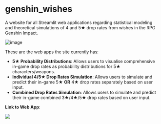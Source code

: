 # genshin_wishes

A website for all Streamlit web applications regarding statistical modeling and theoretical simulations of 4 and 5★ drop rates from wishes in the RPG Genshin Impact.

![image](https://user-images.githubusercontent.com/106811131/227727143-ef919605-c93f-413c-a1b0-c8ab92528ec2.png)

These are the web apps the site currently has:

- **5★ Probability Distributions**: Allows users to visualise comprehensive in-game drop rates as probability distributions for 5★ characters/weapons.
- **Individual 4/5★ Drop Rates Simulation**: Allows users to simulate and predict their in-game 5★ **OR** 4★ drop rates separately based on user input.
- **Combined Drop Rates Simulation**: Allows users to simulate and predict their in-game combined 3★/4★/5★ drop rates based on user input.

**Link to Web App**:

[<img src="https://static.streamlit.io/badges/streamlit_badge_black_white.svg">](<https://gi-wish.streamlit.app>)
